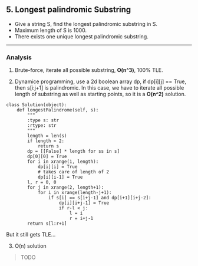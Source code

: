 ## 5. Longest palindromic Substring

- Give a string S, find the longest palindromic substring in S.
- Maximum length of S is 1000.
- There exists one unique longest palindromic substring.

---

### Analysis

1. Brute-force, iterate all possible substring, **O(n^3)**, 100% TLE.

2. Dynamice programming, use a 2d boolean array dp, if dp[i][j] == True, then s[i:j+1] is palindromic. In this case, we have to iterate all possible length of substring as well as starting points, so it is a **O(n^2)** solution.

```python:n
class Solution(object):
    def longestPalindrome(self, s):
        """
        :type s: str
        :rtype: str
        """
        length = len(s)
        if length < 2:
            return s
        dp = [[False] * length for ss in s]
        dp[0][0] = True
        for i in xrange(1, length):
            dp[i][i] = True
            # takes care of length of 2
            dp[i][i-1] = True
        l, r = 0, 0
        for j in xrange(2, length+1):
            for i in xrange(length-j+1):
                if s[i] == s[i+j-1] and dp[i+1][i+j-2]:
                    dp[i][i+j-1] = True
                    if r-l < j:
                        l = i
                        r = i+j-1
        return s[l:r+1]
```

But it still gets TLE...

3. O(n) solution
> TODO
